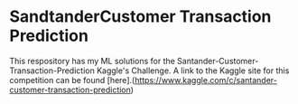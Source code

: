  # SandtanderCustomer Transaction Prediction
This respository has my ML solutions for the Santander-Customer-Transaction-Prediction Kaggle's Challenge. A link to the Kaggle site for this competition can be found [here].(https://www.kaggle.com/c/santander-customer-transaction-prediction)
